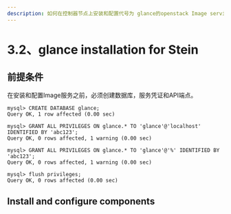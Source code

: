```yaml
---
description: 如何在控制器节点上安装和配置代号为 glance的openstack Image service
---
```


# 3.2、glance installation for Stein

## 前提条件

在安装和配置Image服务之前，必须创建数据库，服务凭证和API端点。



```text
mysql> CREATE DATABASE glance;
Query OK, 1 row affected (0.00 sec)

mysql> GRANT ALL PRIVILEGES ON glance.* TO 'glance'@'localhost' IDENTIFIED BY 'abc123';
Query OK, 0 rows affected, 1 warning (0.00 sec)

mysql> GRANT ALL PRIVILEGES ON glance.* TO 'glance'@'%' IDENTIFIED BY 'abc123';
Query OK, 0 rows affected, 1 warning (0.00 sec)

mysql> flush privileges;
Query OK, 0 rows affected (0.00 sec)
```

## Install and configure components



